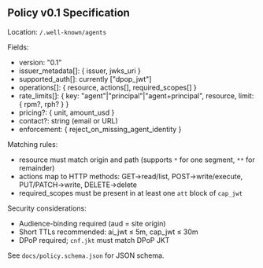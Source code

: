 ## Policy v0.1 Specification

Location: `/.well-known/agents`

Fields:
- version: "0.1"
- issuer_metadata[]: { issuer, jwks_uri }
- supported_auth[]: currently ["dpop_jwt"]
- operations[]: { resource, actions[], required_scopes[] }
- rate_limits[]: { key: "agent"|"principal"|"agent+principal", resource, limit: { rpm?, rph? } }
- pricing?: { unit, amount_usd }
- contact?: string (email or URL)
- enforcement: { reject_on_missing_agent_identity }

Matching rules:
- resource must match origin and path (supports `*` for one segment, `**` for remainder)
- actions map to HTTP methods: GET→read/list, POST→write/execute, PUT/PATCH→write, DELETE→delete
- required_scopes must be present in at least one `att` block of `cap_jwt`

Security considerations:
- Audience-binding required (aud = site origin)
- Short TTLs recommended: ai_jwt ≤ 5m, cap_jwt ≤ 30m
- DPoP required; `cnf.jkt` must match DPoP JKT

See `docs/policy.schema.json` for JSON schema.


